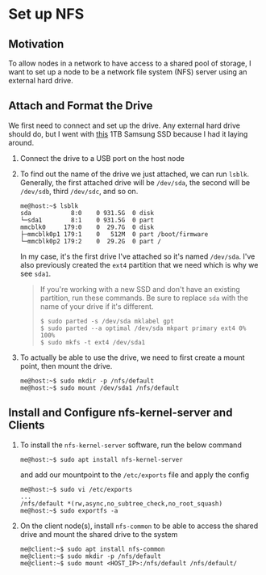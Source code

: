 # Set up NFS

## Motivation

To allow nodes in a network to have access to a shared pool of storage, I want to set up a node to be a network file system (NFS) server using an external hard drive.

## Attach and Format the Drive

We first need to connect and set up the drive. Any external hard drive should do, but I went with [this](https://www.amazon.com/SAMSUNG-250GB-Internal-MZ-77E250B-AM/dp/B08QBJ2YMG?th=1) 1TB Samsung SSD because I had it laying around.

1. Connect the drive to a USB port on the host node
2. To find out the name of the drive we just attached, we can run `lsblk`. Generally, the first attached drive will be `/dev/sda`, the second will be `/dev/sdb`, third `/dev/sdc`, and so on.
    ```
    me@host:~$ lsblk
    sda           8:0    0 931.5G  0 disk
    └─sda1        8:1    0 931.5G  0 part
    mmcblk0     179:0    0  29.7G  0 disk
    ├─mmcblk0p1 179:1    0   512M  0 part /boot/firmware
    └─mmcblk0p2 179:2    0  29.2G  0 part /
    ```
    In my case, it's the first drive I've attached so it's named `/dev/sda`. I've also previously created the `ext4` partition that we need which is why we see `sda1`.

    > If you're working with a new SSD and don't have an existing partition, run these commands. Be sure to replace `sda` with the name of your drive if it's different.
    > ```
    > $ sudo parted -s /dev/sda mklabel gpt
    > $ sudo parted --a optimal /dev/sda mkpart primary ext4 0% 100%
    > $ sudo mkfs -t ext4 /dev/sda1
    > ```
3. To actually be able to use the drive, we need to first create a mount point, then mount the drive.
    ```
    me@host:~$ sudo mkdir -p /nfs/default
    me@host:~$ sudo mount /dev/sda1 /nfs/default
    ```

## Install and Configure nfs-kernel-server and Clients

1. To install the `nfs-kernel-server` software, run the below command
    ```
    me@host:~$ sudo apt install nfs-kernel-server
    ```
    and add our mountpoint to the `/etc/exports` file and apply the config
    ```
    me@host:~$ sudo vi /etc/exports
    ...
    /nfs/default *(rw,async,no_subtree_check,no_root_squash)
    me@host:~$ sudo exportfs -a
    ```
2. On the client node(s), install `nfs-common` to be able to access the shared drive and mount the shared drive to the system
    ```
    me@client:~$ sudo apt install nfs-common
    me@client:~$ sudo mkdir -p /nfs/default
    me@client:~$ sudo mount <HOST_IP>:/nfs/default /nfs/default/
    ```
